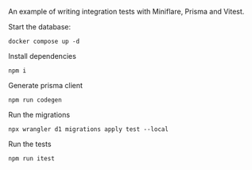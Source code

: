 An example of writing integration tests with Miniflare, Prisma and Vitest.

Start the database:
```
docker compose up -d
```

Install dependencies
```
npm i
```

Generate prisma client
```
npm run codegen
```

Run the migrations
```
npx wrangler d1 migrations apply test --local
```

Run the tests
```
npm run itest
```
